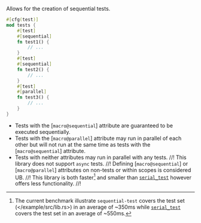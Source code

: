 Allows for the creation of sequential tests.
```rust
#[cfg(test)]
mod tests {
    #[test]
    #[sequential]
    fn test1() {
        // ...
    }
    #[test]
    #[sequential]
    fn test2() {
        // ...
    }
    #[test]
    #[parallel]
    fn test3() {
        // ...
    }
}
```
- Tests with the [`macro@sequential`] attribute are guaranteed to be executed sequentially.
- Tests with the [`macro@parallel`] attribute may run in parallel of each other but will not run
at the same time as tests with the [`macro@sequential`] attribute.
- Tests with neither attributes may run in parallel with any tests.
//!
This library does not support `async` tests.
//!
Defining [`macro@sequential`] or [`macro@parallel`] attributes on non-tests or within scopes is
considered UB.
//!
This library is both faster[^speed] and smaller than
[`serial_test`](https://github.com/palfrey/serial_test) however offers less functionality.
//!
[^speed]: The current benchmark illustrate `sequential-test` covers the test set 
(</example/src/lib.rs>) in an average of ~350ms while 
[`serial_test`](https://github.com/palfrey/serial_test) covers the test set in an average of ~550ms.